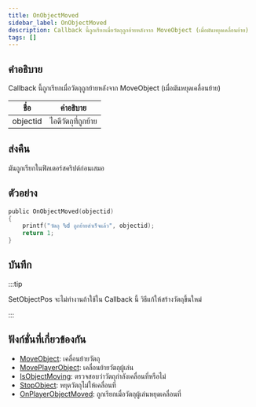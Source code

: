 ```yaml
---
title: OnObjectMoved
sidebar_label: OnObjectMoved
description: Callback นี้ถูกเรียกเมื่อวัตถุถูกย้ายหลังจาก MoveObject (เมื่อมันหยุดเคลื่อนย้าย)
tags: []
---
```


## คำอธิบาย

Callback นี้ถูกเรียกเมื่อวัตถุถูกย้ายหลังจาก MoveObject (เมื่อมันหยุดเคลื่อนย้าย)

| ชื่อ     | คำอธิบาย            |
| -------- | ------------------- |
| objectid | ไอดีวัตถุที่ถูกย้าย |

## ส่งคืน

มันถูกเรียกในฟิลเตอร์สคริปต์ก่อนเสมอ

## ตัวอย่าง

```c
public OnObjectMoved(objectid)
{
    printf("วัตถุ %d ถูกย้ายสำเร็จแล้ว", objectid);
    return 1;
}
```

## บันทึก

:::tip

SetObjectPos จะไม่ทำงานถ้าใช้ใน Callback นี้ วิธีแก้ให้สร้างวัตถุขึ้นใหม่

:::

## ฟังก์ชั่นที่เกี่ยวข้องกัน

- [MoveObject](../functions/MoveObject): เคลื่อนย้ายวัตถุ
- [MovePlayerObject](../functions/MovePlayerObject): เคลื่อนย้ายวัตถุผู้เล่น
- [IsObjectMoving](../functions/IsObjectMoving): ตรวจสอบว่าวัตถุกำลังเคลื่อนที่หรือไม่
- [StopObject](../functions/StopObject): หยุดวัตถุไม่ให้เคลื่อนที่
- [OnPlayerObjectMoved](OnPlayerObjectMoved): ถูกเรียกเมื่อวัตถุผู้เล่นหยุดเคลื่อนที่
